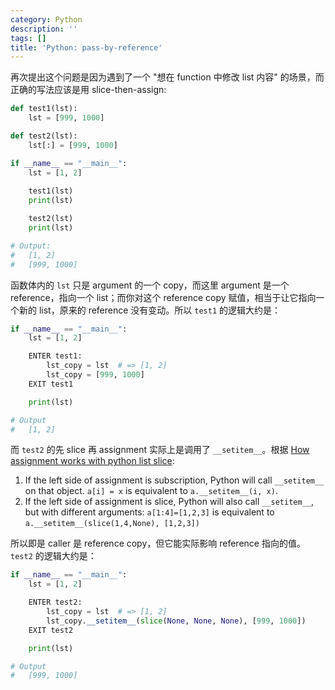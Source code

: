 ```yaml
---
category: Python
description: ''
tags: []
title: 'Python: pass-by-reference'
---
```


再次提出这个问题是因为遇到了一个 "想在 function 中修改 list 内容" 的场景，而正确的写法应该是用 slice-then-assign:

```python
def test1(lst):
    lst = [999, 1000]

def test2(lst):
    lst[:] = [999, 1000]

if __name__ == "__main__":
    lst = [1, 2]
    
    test1(lst)
    print(lst)

    test2(lst)
    print(lst)

# Output:
#   [1, 2]
#   [999, 1000]
```

函数体内的 `lst` 只是 argument 的一个 copy，而这里 argument 是一个 reference，指向一个 list；而你对这个 reference copy 赋值，相当于让它指向一个新的 list，原来的 reference 没有变动。所以 `test1` 的逻辑大约是：

```python
if __name__ == "__main__":
    lst = [1, 2]

    ENTER test1:
        lst_copy = lst  # => [1, 2]
        lst_copy = [999, 1000]
    EXIT test1

    print(lst)

# Output
#   [1, 2]
```

而 `test2` 的先 slice 再 assignment 实际上是调用了 `__setitem__`。根据 [How assignment works with python list slice](https://stackoverflow.com/a/35632876):

1. If the left side of assignment is subscription, Python will call `__setitem__` on that object. `a[i] = x` is equivalent to `a.__setitem__(i, x)`.
1. If the left side of assignment is slice, Python will also call `__setitem__`, but with different arguments: `a[1:4]=[1,2,3]` is equivalent to  `a.__setitem__(slice(1,4,None), [1,2,3])`

所以即是 caller 是 reference copy，但它能实际影响 reference 指向的值。`test2` 的逻辑大约是：

```python
if __name__ == "__main__":
    lst = [1, 2]

    ENTER test2:
        lst_copy = lst  # => [1, 2]
        lst_copy.__setitem__(slice(None, None, None), [999, 1000])
    EXIT test2

    print(lst)

# Output
#   [999, 1000]
```